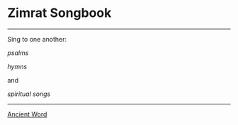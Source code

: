 # Zimrat Songbook
---

Sing to one another:

_psalms_

_hymns_

and

_spiritual songs_

---

[Ancient Word](ancient_words)
